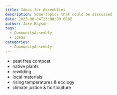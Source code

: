 ```yaml
---
title: Ideas for Assemblies
description: Some topics that could be discussed
date: 2023-08-04T23:00:00.000Z
author: Jake Rayson
tags:
  - CommunityAssembly
  - Ideas
categories:
  - CommunityAssembly
---
```


* peat free compost
* native plants
* rewilding
* local materials
* rising temperatures & ecology
* climate justice & horticulture

